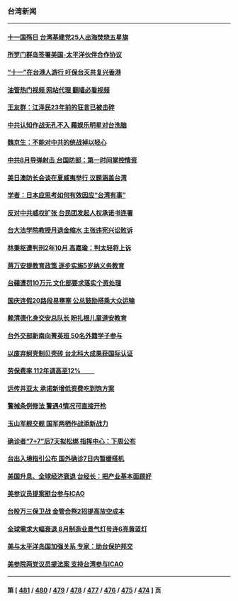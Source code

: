 ### 台湾新闻
---
#### [十一国殇日 台湾基建党25人出海焚烧五星旗](../../pages/ncid1349361/n13836982.md?10030045) 
#### [所罗门群岛签署美国-太平洋伙伴合作协议](../../pages/ncid1349361/n13836866.md?10030045) 
#### [“十一”在台港人游行 吁保台灭共复兴香港](../../pages/ncid1349361/n13836819.md?10030045) 
#### [油管热门视频 网站代理 翻墙必看视频](http://209.222.30.114:81/youtube.html?10030045)
#### [王友群：江泽民23年前的狂言已被击碎](../../pages/ncid1349361/n13836529.md?10030045) 
#### [中共认知作战无孔不入 藉娱乐明星对台洗脑](../../pages/ncid1349361/n13836744.md?10030045) 
#### [魏京生：不能对中共的统战掉以轻心](../../pages/ncid1349361/n13836743.md?10030045) 
#### [中共8月导弹射击 台国防部：第一时间掌控情资](../../pages/ncid1349361/n13836672.md?10030045) 
#### [美日澳防长会谈在夏威夷举行 议题涵盖台湾](../../pages/ncid1349361/n13836618.md?10030045) 
#### [学者：日本应思考如何有效因应“台湾有事”](../../pages/ncid1349361/n13836569.md?10030045) 
#### [反对中共威权扩张 台民团发起人权承诺书连署](../../pages/ncid1349361/n13836234.md?10030045) 
#### [台大法学院教授月退金缩水 主张违宪兴讼败诉](../../pages/ncid1349361/n13836297.md?10030045) 
#### [林秉枢遭判刑2年10月 高嘉瑜：判太轻将上诉](../../pages/ncid1349361/n13836291.md?10030045) 
#### [蒋万安提教育政策 逐步实施5岁纳义务教育](../../pages/ncid1349361/n13836289.md?10030045) 
#### [台蘋遭罚10万元 文化部要求落实个资处理](../../pages/ncid1349361/n13836287.md?10030045) 
#### [国庆连假20路段易壅塞 公总鼓励搭乘大众运输](../../pages/ncid1349361/n13836279.md?10030045) 
#### [赖清德化身交安总队长 盼扎根儿童道安教育](../../pages/ncid1349361/n13836278.md?10030045) 
#### [台外交部新南向菁英班 50名外籍学子参与](../../pages/ncid1349361/n13836280.md?10030045) 
#### [以废弃蚵壳制贝壳砖 台北科大成果获国际认证](../../pages/ncid1349361/n13836281.md?10030045) 
#### [劳保费率 112年调高至12% 　　](../../pages/ncid1349361/n13836277.md?10030045) 
#### [远传并亚太 承诺新增低资费吃到饱方案](../../pages/ncid1349361/n13836270.md?10030045) 
#### [警械条例修法 警遇4情况可直接开枪](../../pages/ncid1349361/n13836267.md?10030045) 
#### [玉山军舰交舰 国军两栖作战添新战力](../../pages/ncid1349361/n13836256.md?10030045) 
#### [确诊者“7+7”后7天拟松绑  指挥中心：下周公布](../../pages/ncid1349361/n13836204.md?10030045) 
#### [台出入境指引公布 国外确诊7日内暂缓搭机](../../pages/ncid1349361/n13836209.md?10030045) 
#### [美国升息、全球经济衰退 台经长：把产业基本面顾好](../../pages/ncid1349361/n13836213.md?10030045) 
#### [美参议员提案挺台参与ICAO](../../pages/ncid1349361/n13836207.md?10030045) 
#### [台股万三保卫战 金管会祭2招提高放空成本](../../pages/ncid1349361/n13836190.md?10030045) 
#### [全球需求大幅衰退 8月制造业景气灯号连6亮黄蓝灯](../../pages/ncid1349361/n13836194.md?10030045) 
#### [美与太平洋岛国加强关系 专家：助台保护邦交](../../pages/ncid1349361/n13836095.md?10030045) 
#### [美参院两党议员提法案 支持台湾参与ICAO](../../pages/ncid1349361/n13835959.md?10030045) 

---
#### 第 [ [481](./481.md?10030045) / [480](./480.md?10030045) / [479](./479.md?10030045) / [478](./478.md?10030045) / [477](./477.md?10030045) / [476](./476.md?10030045) / [475](./475.md?10030045) / [474](./474.md?10030045) ] 页
